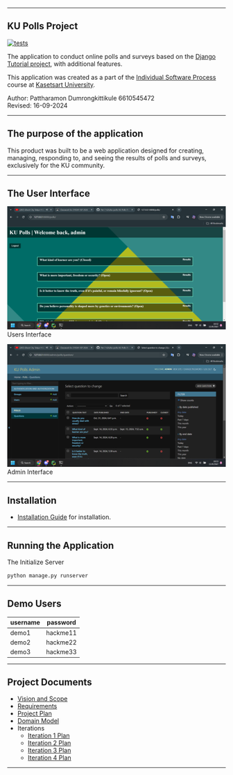 
---

## KU Polls Project

[![tests](https://github.com/Pat-7-626/ku-polls/actions/workflows/django.yml/badge.svg)](https://github.com/Pat-7-626/ku-polls/actions/workflows/django.yml)

The application to conduct online polls and surveys based on the [Django Tutorial project](https://docs.djangoproject.com/en/4.1/intro/tutorial01/), with additional features.

This application was created as a part of the [Individual Software Process](https://cpske.github.io/ISP) course at [Kasetsart University](https://www.ku.ac.th).

Author: Pattharamon Dumrongkittikule 6610545472  
Revised: 16-09-2024

---

## The purpose of the application
This product was built to be a web application designed for creating, managing, responding to, and seeing the results of polls and surveys, exclusively for the KU community.

---

## The User Interface
![Users Interface](README_images/users.png)
Users Interface

![Admin Interface](README_images/admin.png)
Admin Interface

---

## Installation
   - [Installation Guide](Installation.md) for installation.

---

## Running the Application

The Initialize Server
```bash
python manage.py runserver
```

---

## Demo Users

| username | password | 
|----------|----------| 
| demo1    | hackme11 | 
| demo2    | hackme22 | 
| demo3    | hackme33 |

---

## Project Documents

   - [Vision and Scope](../../wiki/Vision-and-Scope)
   - [Requirements](../../wiki/Requirements)
   - [Project Plan](../../wiki/Project-Plan)
   - [Domain Model](../../wiki/Domain-Model)
   - Iterations
     - [Iteration 1 Plan](../../wiki/Iteration-1-Plan)
     - [Iteration 2 Plan](../../wiki/Iteration-2-Plan)
     - [Iteration 3 Plan](../../wiki/Iteration-3-Plan)
     - [Iteration 4 Plan](../../wiki/Iteration-4-Plan)

---
